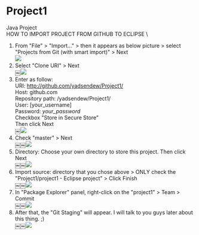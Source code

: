 # Project1
Java Project \
HOW TO IMPORT PROJECT FROM GITHUB TO ECLIPSE \

1. From "File" > "Import..." > then it appears as below picture > select "Projects from Git (with smart import)" > Next \
![](/img/Screen%20Shot%202019-12-17%20at%2000.48.57.png)
2. Select "Clone URI" > Next \
￼![](/img/Screen%20Shot%202019-12-17%20at%2000.49.19.png)
3. Enter as follow: \
URI: http://github.com/yadsendew/Project1/ \
Host: github.com \
Repository path: /yadsendew/Project1/ \
User: [your_username] \
Password: *your_password* \
Checkbox "Store in Secure Store" \
Then click Next \
￼![](/img/Screen%20Shot%202019-12-17%20at%2000.49.46.png) 
3. Check "master" > Next \
￼￼![](/img/Screen%20Shot%202019-12-17%20at%2000.50.05.png) 
4. Directory: Choose your own directory to store this project. Then click Next \
￼￼![](/img/Screen%20Shot%202019-12-17%20at%2000.51.55.png) 
5. Import source: directory that you chose above > ONLY check the "Project1/project1 - Eclipse project" > Click Finish \
￼￼![](/img/Screen%20Shot%202019-12-17%20at%2000.53.32.png) 
6. In "Package Explorer" panel, right-click on the "project1" > Team > Commit \
￼￼![](/img/Screen%20Shot%202019-12-17%20at%2000.57.41.png) 
7. After that, the "Git Staging" will appear. I will talk to you guys later about this thing. ;) \
￼￼![](/img/Screen%20Shot%202019-12-17%20at%2000.58.00.png) 
